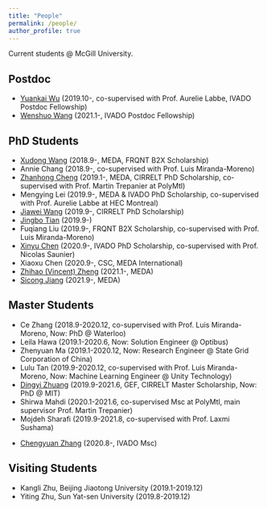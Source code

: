 ```yaml
---
title: "People"
permalink: /people/
author_profile: true
---
```



Current students @ McGill University.

## Postdoc
* [Yuankai Wu](https://kaimaoge.github.io/) (2019.10-, co-supervised with Prof. Aurelie Labbe, IVADO Postdoc Fellowship)
* [Wenshuo Wang](http://wenshuow.com/) (2021.1-, IVADO Postdoc Fellowship)

## PhD Students
* [Xudong Wang](https://martina1024.github.io/) (2018.9-, MEDA, FRQNT B2X Scholarship)  
* Annie Chang (2018.9-, co-supervised with Prof. Luis Miranda-Moreno)
* [Zhanhong Cheng](https://chengzhanhong.github.io/) (2019.1-, MEDA, CIRRELT PhD Scholarship, co-supervised with Prof. Martin Trepanier at PolyMtl)
* Mengying Lei (2019.9-, MEDA & IVADO PhD Scholarship, co-supervised with Prof. Aurelie Labbe at HEC Montreal)
* [Jiawei Wang](https://wangjw6.github.io/) (2019.9-, CIRRELT PhD Scholarship)
* [Jingbo Tian](https://joshuatian-mcgill.github.io/) (2019.9-)
* Fuqiang Liu (2019.9-, FRQNT B2X Scholarship, co-supervised with Prof. Luis Miranda-Moreno)
* [Xinyu Chen](https://transdim.github.io/) (2020.9-, IVADO PhD Scholarship, co-supervised with Prof. Nicolas Saunier)
* Xiaoxu Chen (2020.9-, CSC, MEDA International)
* [Zhihao (Vincent) Zheng](https://vincent-zheng.com/) (2021.1-, MEDA)
* [Sicong Jiang](https://sicongjiang.fun/) (2021.9-, MEDA)


## Master Students
* Ce Zhang (2018.9-2020.12, co-supervised with Prof. Luis Miranda-Moreno, Now: PhD @ Waterloo)
* Leila Hawa (2019.1-2020.6, Now: Solution Engineer @ Optibus)
* Zhenyuan Ma (2019.1-2020.12, Now: Research Engineer @ State Grid Corporation of China)
* Lulu Tan (2019.9-2020.12, co-supervised with Prof. Luis Miranda-Moreno, Now: Machine Learning Engineer @ Unity Technology)
* [Dingyi Zhuang](https://zhuangdingyi.github.io/) (2019.9-2021.6, GEF, CIRRELT Master Scholarship, Now: PhD @ MIT)
* Shirwa Mahdi (2020.1-2021.6, co-supervised Msc at PolyMtl, main supervisor Prof. Martin Trepanier)
* Mojdeh Sharafi (2019.9-2021.8, co-supervised with Prof. Laxmi Sushama)
<!-- * Tianyu Shi (2020.1-2021.8, GEF, IVADO Msc, co-supervised with Prof. Luis Miranda-Moreno, Now: PhD @ UofT) -->
* [Chengyuan Zhang](https://chengyuanzhang.wixsite.com/home) (2020.8-, IVADO Msc)


## Visiting Students
* Kangli Zhu, Beijing Jiaotong University (2019.1-2019.12)
* Yiting Zhu, Sun Yat-sen University (2019.8-2019.12)